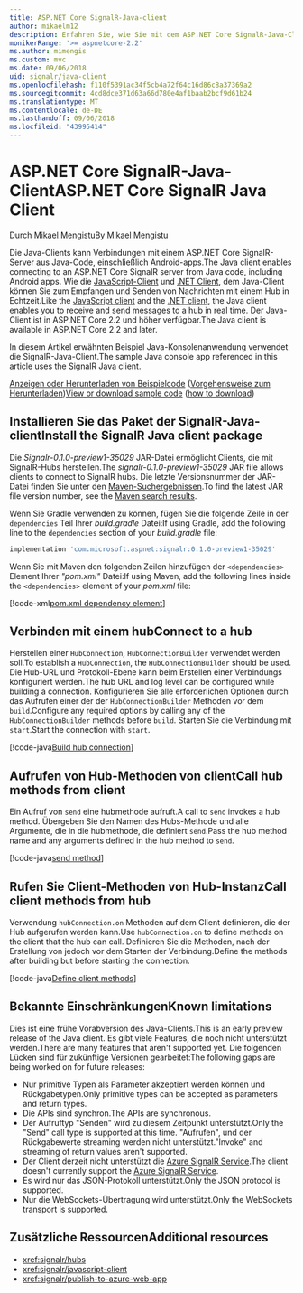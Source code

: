 ```yaml
---
title: ASP.NET Core SignalR-Java-client
author: mikaelm12
description: Erfahren Sie, wie Sie mit dem ASP.NET Core SignalR-Java-Client.
monikerRange: '>= aspnetcore-2.2'
ms.author: mimengis
ms.custom: mvc
ms.date: 09/06/2018
uid: signalr/java-client
ms.openlocfilehash: f110f5391ac34f5cb4a72f64c16d86c8a37369a2
ms.sourcegitcommit: 4cd8dce371d63a66d780e4af1baab2bcf9d61b24
ms.translationtype: MT
ms.contentlocale: de-DE
ms.lasthandoff: 09/06/2018
ms.locfileid: "43995414"
---
```

# <a name="aspnet-core-signalr-java-client"></a><span data-ttu-id="f7c8f-103">ASP.NET Core SignalR-Java-Client</span><span class="sxs-lookup"><span data-stu-id="f7c8f-103">ASP.NET Core SignalR Java Client</span></span>

<span data-ttu-id="f7c8f-104">Durch [Mikael Mengistu](https://twitter.com/MikaelM_12)</span><span class="sxs-lookup"><span data-stu-id="f7c8f-104">By [Mikael Mengistu](https://twitter.com/MikaelM_12)</span></span>

<span data-ttu-id="f7c8f-105">Die Java-Clients kann Verbindungen mit einem ASP.NET Core SignalR-Server aus Java-Code, einschließlich Android-apps.</span><span class="sxs-lookup"><span data-stu-id="f7c8f-105">The Java client enables connecting to an ASP.NET Core SignalR server from Java code, including Android apps.</span></span> <span data-ttu-id="f7c8f-106">Wie die [JavaScript-Client](xref:signalr/javascript-client) und [.NET Client](xref:signalr/dotnet-client), dem Java-Client können Sie zum Empfangen und Senden von Nachrichten mit einem Hub in Echtzeit.</span><span class="sxs-lookup"><span data-stu-id="f7c8f-106">Like the [JavaScript client](xref:signalr/javascript-client) and the [.NET client](xref:signalr/dotnet-client), the Java client enables you to receive and send messages to a hub in real time.</span></span> <span data-ttu-id="f7c8f-107">Der Java-Client ist in ASP.NET Core 2.2 und höher verfügbar.</span><span class="sxs-lookup"><span data-stu-id="f7c8f-107">The Java client is available in ASP.NET Core 2.2 and later.</span></span>

<span data-ttu-id="f7c8f-108">In diesem Artikel erwähnten Beispiel Java-Konsolenanwendung verwendet die SignalR-Java-Client.</span><span class="sxs-lookup"><span data-stu-id="f7c8f-108">The sample Java console app referenced in this article uses the SignalR Java client.</span></span>

<span data-ttu-id="f7c8f-109">[Anzeigen oder Herunterladen von Beispielcode](https://github.com/aspnet/Docs/tree/master/aspnetcore/signalr/java-client/sample) ([Vorgehensweise zum Herunterladen](xref:tutorials/index#how-to-download-a-sample))</span><span class="sxs-lookup"><span data-stu-id="f7c8f-109">[View or download sample code](https://github.com/aspnet/Docs/tree/master/aspnetcore/signalr/java-client/sample) ([how to download](xref:tutorials/index#how-to-download-a-sample))</span></span>

## <a name="install-the-signalr-java-client-package"></a><span data-ttu-id="f7c8f-110">Installieren Sie das Paket der SignalR-Java-client</span><span class="sxs-lookup"><span data-stu-id="f7c8f-110">Install the SignalR Java client package</span></span>

<span data-ttu-id="f7c8f-111">Die *Signalr-0.1.0-preview1-35029* JAR-Datei ermöglicht Clients, die mit SignalR-Hubs herstellen.</span><span class="sxs-lookup"><span data-stu-id="f7c8f-111">The *signalr-0.1.0-preview1-35029* JAR file allows clients to connect to SignalR hubs.</span></span> <span data-ttu-id="f7c8f-112">Die letzte Versionsnummer der JAR-Datei finden Sie unter den [Maven-Suchergebnissen](https://search.maven.org/search?q=g:com.microsoft.aspnet%20AND%20a:signalr&core=gav).</span><span class="sxs-lookup"><span data-stu-id="f7c8f-112">To find the latest JAR file version number, see the [Maven search results](https://search.maven.org/search?q=g:com.microsoft.aspnet%20AND%20a:signalr&core=gav).</span></span>

<span data-ttu-id="f7c8f-113">Wenn Sie Gradle verwenden zu können, fügen Sie die folgende Zeile in der `dependencies` Teil Ihrer *build.gradle* Datei:</span><span class="sxs-lookup"><span data-stu-id="f7c8f-113">If using Gradle, add the following line to the `dependencies` section of your *build.gradle* file:</span></span>

```gradle
implementation 'com.microsoft.aspnet:signalr:0.1.0-preview1-35029'
```

<span data-ttu-id="f7c8f-114">Wenn Sie mit Maven den folgenden Zeilen hinzufügen der `<dependencies>` Element Ihrer *"pom.xml"* Datei:</span><span class="sxs-lookup"><span data-stu-id="f7c8f-114">If using Maven, add the following lines inside the `<dependencies>` element of your *pom.xml* file:</span></span>

[!code-xml[pom.xml dependency element](java-client/sample/pom.xml?name=snippet_dependencyElement)]

## <a name="connect-to-a-hub"></a><span data-ttu-id="f7c8f-115">Verbinden mit einem hub</span><span class="sxs-lookup"><span data-stu-id="f7c8f-115">Connect to a hub</span></span>

<span data-ttu-id="f7c8f-116">Herstellen einer `HubConnection`, `HubConnectionBuilder` verwendet werden soll.</span><span class="sxs-lookup"><span data-stu-id="f7c8f-116">To establish a `HubConnection`, the `HubConnectionBuilder` should be used.</span></span> <span data-ttu-id="f7c8f-117">Die Hub-URL und Protokoll-Ebene kann beim Erstellen einer Verbindungs konfiguriert werden.</span><span class="sxs-lookup"><span data-stu-id="f7c8f-117">The hub URL and log level can be configured while building a connection.</span></span> <span data-ttu-id="f7c8f-118">Konfigurieren Sie alle erforderlichen Optionen durch das Aufrufen einer der der `HubConnectionBuilder` Methoden vor dem `build`.</span><span class="sxs-lookup"><span data-stu-id="f7c8f-118">Configure any required options by calling any of the `HubConnectionBuilder` methods before `build`.</span></span> <span data-ttu-id="f7c8f-119">Starten Sie die Verbindung mit `start`.</span><span class="sxs-lookup"><span data-stu-id="f7c8f-119">Start the connection with `start`.</span></span>

[!code-java[Build hub connection](java-client/sample/src/main/java/Chat.java?range=17-20)]

## <a name="call-hub-methods-from-client"></a><span data-ttu-id="f7c8f-120">Aufrufen von Hub-Methoden von client</span><span class="sxs-lookup"><span data-stu-id="f7c8f-120">Call hub methods from client</span></span>

<span data-ttu-id="f7c8f-121">Ein Aufruf von `send` eine hubmethode aufruft.</span><span class="sxs-lookup"><span data-stu-id="f7c8f-121">A call to `send` invokes a hub method.</span></span> <span data-ttu-id="f7c8f-122">Übergeben Sie den Namen des Hubs-Methode und alle Argumente, die in die hubmethode, die definiert `send`.</span><span class="sxs-lookup"><span data-stu-id="f7c8f-122">Pass the hub method name and any arguments defined in the hub method to `send`.</span></span>

[!code-java[send method](java-client/sample/src/main/java/Chat.java?range=31)]

## <a name="call-client-methods-from-hub"></a><span data-ttu-id="f7c8f-123">Rufen Sie Client-Methoden von Hub-Instanz</span><span class="sxs-lookup"><span data-stu-id="f7c8f-123">Call client methods from hub</span></span>

<span data-ttu-id="f7c8f-124">Verwendung `hubConnection.on` Methoden auf dem Client definieren, die der Hub aufgerufen werden kann.</span><span class="sxs-lookup"><span data-stu-id="f7c8f-124">Use `hubConnection.on` to define methods on the client that the hub can call.</span></span> <span data-ttu-id="f7c8f-125">Definieren Sie die Methoden, nach der Erstellung von jedoch vor dem Starten der Verbindung.</span><span class="sxs-lookup"><span data-stu-id="f7c8f-125">Define the methods after building but before starting the connection.</span></span>

[!code-java[Define client methods](java-client/sample/src/main/java/Chat.java?range=22-24)]

## <a name="known-limitations"></a><span data-ttu-id="f7c8f-126">Bekannte Einschränkungen</span><span class="sxs-lookup"><span data-stu-id="f7c8f-126">Known limitations</span></span>

<span data-ttu-id="f7c8f-127">Dies ist eine frühe Vorabversion des Java-Clients.</span><span class="sxs-lookup"><span data-stu-id="f7c8f-127">This is an early preview release of the Java client.</span></span> <span data-ttu-id="f7c8f-128">Es gibt viele Features, die noch nicht unterstützt werden.</span><span class="sxs-lookup"><span data-stu-id="f7c8f-128">There are many features that aren't supported yet.</span></span> <span data-ttu-id="f7c8f-129">Die folgenden Lücken sind für zukünftige Versionen gearbeitet:</span><span class="sxs-lookup"><span data-stu-id="f7c8f-129">The following gaps are being worked on for future releases:</span></span>

* <span data-ttu-id="f7c8f-130">Nur primitive Typen als Parameter akzeptiert werden können und Rückgabetypen.</span><span class="sxs-lookup"><span data-stu-id="f7c8f-130">Only primitive types can be accepted as parameters and return types.</span></span>
* <span data-ttu-id="f7c8f-131">Die APIs sind synchron.</span><span class="sxs-lookup"><span data-stu-id="f7c8f-131">The APIs are synchronous.</span></span>
* <span data-ttu-id="f7c8f-132">Der Aufruftyp "Senden" wird zu diesem Zeitpunkt unterstützt.</span><span class="sxs-lookup"><span data-stu-id="f7c8f-132">Only the "Send" call type is supported at this time.</span></span> <span data-ttu-id="f7c8f-133">"Aufrufen", und der Rückgabewerte streaming werden nicht unterstützt.</span><span class="sxs-lookup"><span data-stu-id="f7c8f-133">"Invoke" and streaming of return values aren't supported.</span></span>
* <span data-ttu-id="f7c8f-134">Der Client derzeit nicht unterstützt die [Azure SignalR Service](/azure/azure-signalr/).</span><span class="sxs-lookup"><span data-stu-id="f7c8f-134">The client doesn't currently support the [Azure SignalR Service](/azure/azure-signalr/).</span></span>
* <span data-ttu-id="f7c8f-135">Es wird nur das JSON-Protokoll unterstützt.</span><span class="sxs-lookup"><span data-stu-id="f7c8f-135">Only the JSON protocol is supported.</span></span>
* <span data-ttu-id="f7c8f-136">Nur die WebSockets-Übertragung wird unterstützt.</span><span class="sxs-lookup"><span data-stu-id="f7c8f-136">Only the WebSockets transport is supported.</span></span>

## <a name="additional-resources"></a><span data-ttu-id="f7c8f-137">Zusätzliche Ressourcen</span><span class="sxs-lookup"><span data-stu-id="f7c8f-137">Additional resources</span></span>

* <xref:signalr/hubs>
* <xref:signalr/javascript-client>
* <xref:signalr/publish-to-azure-web-app>
